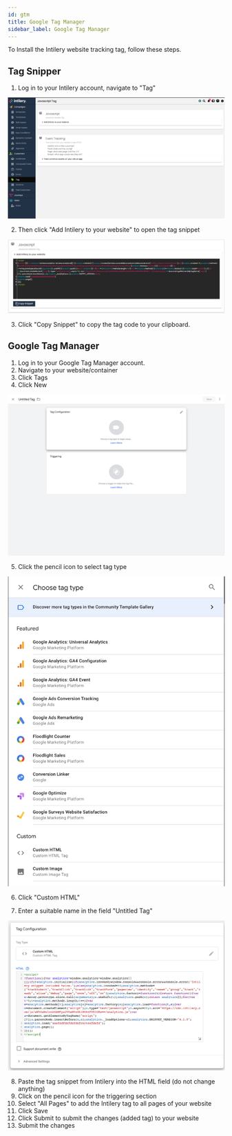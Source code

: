 ```yaml
---
id: gtm
title: Google Tag Manager
sidebar_label: Google Tag Manager
---
```


To Install the Intilery website tracking tag, follow these steps.

## Tag Snipper

1. Log in to your Intilery account, navigate to "Tag"

![Tag](/img/tag.png)

2. Then click "Add Intilery to your website" to open the tag snippet

![Tag](/img/tag-copy.png)

3. Click "Copy Snippet" to copy the tag code to your clipboard.

## Google Tag Manager

1. Log in to your Google Tag Manager account.
2. Navigate to your website/container
3. Click Tags
4. Click New

![Tag](/img/gtm1.png)

5. Click the pencil icon to select tag type

![Tag](/img/gtm2.png)

6. Click "Custom HTML"

7. Enter a suitable name in the field "Untitled Tag"

![Tag](/img/gtm3.png)

8. Paste the tag snippet from Intilery into the HTML field (do not change anything)
9. Click on the pencil icon for the triggering section
10. Select "All Pages" to add the Intilery tag to all pages of your website
11. Click Save
12. Click Submit to submit the changes (added tag) to your website
13. Submit the changes